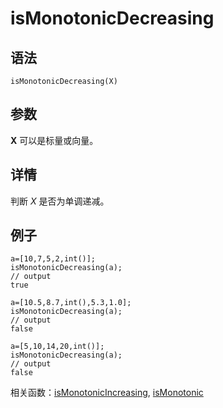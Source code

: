 # isMonotonicDecreasing

## 语法

`isMonotonicDecreasing(X)`

## 参数

**X** 可以是标量或向量。

## 详情

判断 *X* 是否为单调递减。

## 例子

```
a=[10,7,5,2,int()];
isMonotonicDecreasing(a);
// output
true

a=[10.5,8.7,int(),5.3,1.0];
isMonotonicDecreasing(a);
// output
false

a=[5,10,14,20,int()];
isMonotonicDecreasing(a);
// output
false
```

相关函数：[isMonotonicIncreasing](isMonotonicIncreasing.html), [isMonotonic](isMonotonic.html)


